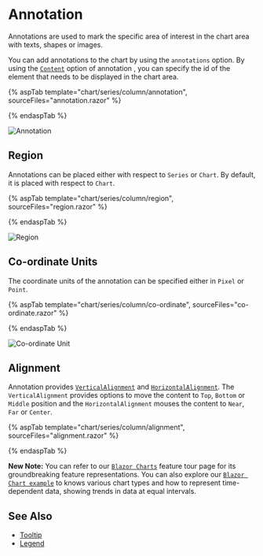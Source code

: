 # Annotation

Annotations are used to mark the specific area of interest in the chart area with texts, shapes or images.

<!-- markdownlint-disable MD033 -->

You can add annotations to the chart by using the <code>annotations</code> option. By using the
[`Content`](https://help.syncfusion.com/cr/blazor/Syncfusion.Blazor.Charts.ChartAnnotation.html#Syncfusion_Blazor_Charts_ChartAnnotation_Content) option of annotation , you can specify the id of the element that needs to be displayed in the chart area.

{% aspTab template="chart/series/column/annotation", sourceFiles="annotation.razor" %}

{% endaspTab %}

![Annotation](images/annotation/annotation-razor.png)

## Region

Annotations can be placed either with respect to `Series` or `Chart`. By default, it is placed with respect to `Chart`.

{% aspTab template="chart/series/column/region", sourceFiles="region.razor" %}

{% endaspTab %}

![Region](images/annotation/region-razor.png)

## Co-ordinate Units

The coordinate units of the annotation can be specified either in `Pixel` or `Point`.

{% aspTab template="chart/series/column/co-ordinate", sourceFiles="co-ordinate.razor" %}

{% endaspTab %}

![Co-ordinate Unit](images/annotation/co-ordinate-razor.png)

## Alignment

Annotation provides [`VerticalAlignment`](https://help.syncfusion.com/cr/blazor/Syncfusion.Blazor.Charts.ChartAnnotation.html) and [`HorizontalAlignment`](https://help.syncfusion.com/cr/blazor/Syncfusion.Blazor.Charts.ChartAnnotation.html). The `VerticalAlignment` provides options to move the content to `Top`, `Bottom` or `Middle` position and the `HorizontalAlignment` mouses the content to `Near`, `Far` or `Center`.

{% aspTab template="chart/series/column/alignment", sourceFiles="alignment.razor" %}

{% endaspTab %}

**New Note:** You can refer to our [`Blazor Charts`](https://www.syncfusion.com/blazor-components/blazor-charts) feature tour page for its groundbreaking feature representations. You can also explore our [`Blazor Chart example`](https://blazor.syncfusion.com/demos/chart/line?theme=bootstrap4) to knows various chart types and how to represent time-dependent data, showing trends in data at equal intervals.

## See Also

* [Tooltip](./tool-tip)
* [Legend](./legend)
